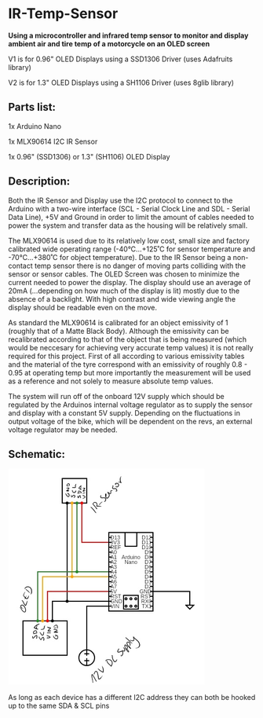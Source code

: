 # IR-Temp-Sensor

**Using a microcontroller and infrared temp sensor to monitor and display ambient air and tire temp of a motorcycle on an OLED screen**

V1 is for 0.96" OLED Displays using a SSD1306 Driver (uses Adafruits library)

V2 is for 1.3" OLED Displays using a SH1106 Driver (uses 8glib library)


## Parts list:


1x Arduino Nano

1x MLX90614 I2C IR Sensor

1x 0.96" (SSD1306) or 1.3" (SH1106) OLED Display 

## Description:

Both the IR Sensor and Display use the I2C protocol to connect to the Arduino with a two-wire interface (SCL - Serial Clock Line and SDL - Serial Data Line), +5V and Ground in order to limit the amount of cables needed to power the system and transfer data as the housing will be relatively small. 

The MLX90614 is used due to its relatively low cost, small size and factory calibrated wide operating range (-40°C…+125˚C for sensor temperature and
 -70°C…+380˚C for object temperature). Due to the IR Sensor being a non-contact temp sensor there is no danger of moving parts colliding with the sensor or sensor cables. The OLED Screen was chosen to minimize the current needed to power the display. The display should use an average of 20mA (...depending on how much of the display is lit) mostly due to the absence of a backlight. With high contrast and wide viewing angle the display should be readable even on the move.
 
As standard the MLX90614 is calibrated for an object emissivity of 1 (roughly that of a Matte Black Body). Although the emissivity can be recalibrated according to that of the object that is being measured (which would be neccesary for achieving very accurate temp values) it is not really required for this project. First of all according to various emissivity tables and the material of the tyre correspond with an emissivity of roughly 0.8 - 0.95 at operating temp but more importantly the measurement will be used as a reference and not solely to measure absolute temp values.

The system will run off of the onboard 12V supply which should be regulated by the Arduinos internal voltage regulator as to supply the sensor and display with a constant 5V supply. Depending on the fluctuations in output voltage of the bike, which will be dependent on the revs, an external voltage regulator may be needed.

## Schematic:
![](schematic/TempSensorSchematic.jpg)

As long as each device has a different I2C address they can both be hooked up to the same SDA & SCL pins

                                
